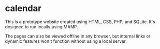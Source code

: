 # calendar

This is a prototype website created using HTML, CSS, PHP, and SQLite.
It's designed to run locally using MAMP.

The pages can also be viewed offline in any browser, but internal links or dynamic features won't function without using a local server.

